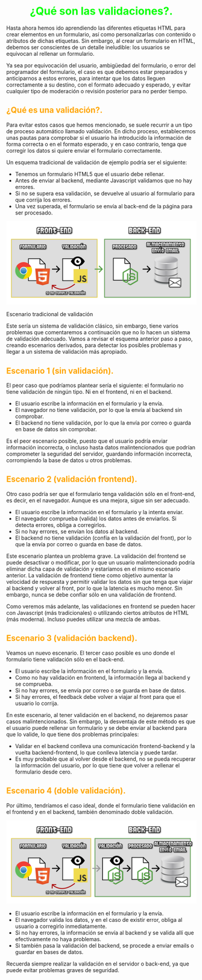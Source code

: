 # <span style="color:lime"><center>¿Qué son las validaciones?.<center></center></span>

Hasta ahora hemos ido aprendiendo las diferentes etiquetas HTML para crear elementos en un formulario, así como personalizarlas con contenido o atributos de dichas etiquetas. Sin embargo, al crear un formulario en HTML, debemos ser conscientes de un detalle ineludible: los usuarios se equivocan al rellenar un formulario.

Ya sea por equivocación del usuario, ambigüedad del formulario, o error del programador del formulario, el caso es que debemos estar preparados y anticiparnos a estos errores, para intentar que los datos lleguen correctamente a su destino, con el formato adecuado y esperado, y evitar cualquier tipo de moderación o revisión posterior para no perder tiempo.

## <span style="color:orange">¿Qué es una validación?.</span>
Para evitar estos casos que hemos mencionado, se suele recurrir a un tipo de proceso automático llamado validación. En dicho proceso, establecemos unas pautas para comprobar si el usuario ha introducido la información de forma correcta o en el formato esperado, y en caso contrario, tenga que corregir los datos si quiere enviar el formulario correctamente.

Un esquema tradicional de validación de ejemplo podría ser el siguiente:

   - Tenemos un formulario HTML5 que el usuario debe rellenar.
   - Antes de enviar al backend, mediante Javascript validamos que no hay errores.
   - Si no se supera esa validación, se devuelve al usuario al formulario para que corrija los errores.
   - Una vez superada, el formulario se envía al back-end de la página para ser procesado.

![alt text](./imagenes-las-validaciones/formulario-frontend-backend-tradicional.png)

Escenario tradicional de validación

Este sería un sistema de validación clásico, sin embargo, tiene varios problemas que comentaremos a continuación que no lo hacen un sistema de validación adecuado. Vamos a revisar el esquema anterior paso a paso, creando escenarios derivados, para detectar los posibles problemas y llegar a un sistema de validación más apropiado.

## <span style="color:orange">Escenario 1 (sin validación).</span>
El peor caso que podríamos plantear sería el siguiente: el formulario no tiene validación de ningún tipo. Ni en el frontend, ni en el backend.

   - El usuario escribe la información en el formulario y la envía.
   - El navegador no tiene validación, por lo que la envía al backend sin comprobar.
   - El backend no tiene validación, por lo que la envía por correo o guarda en base de datos sin comprobar.

Es el peor escenario posible, puesto que el usuario podría enviar información incorrecta, o incluso hasta datos malintencionados que podrían comprometer la seguridad del servidor, guardando información incorrecta, corrompiendo la base de datos u otros problemas.

## <span style="color:orange">Escenario 2 (validación frontend).</span>
Otro caso podría ser que el formulario tenga validación sólo en el front-end, es decir, en el navegador. Aunque es una mejora, sigue sin ser adecuado.

   - El usuario escribe la información en el formulario y la intenta enviar.
   - El navegador comprueba (valida) los datos antes de enviarlos. Si detecta errores, obliga a corregirlos.
   - Si no hay errores, se envían los datos al backend.
   - El backend no tiene validación (confía en la validación del front), por lo que la envía por correo o guarda en base de datos.

Este escenario plantea un problema grave. La validación del frontend se puede desactivar o modificar, por lo que un usuario malintencionado podría eliminar dicha capa de validación y estaríamos en el mismo escenario anterior. La validación de frontend tiene como objetivo aumentar la velocidad de respuesta y permitir validar los datos sin que tenga que viajar al backend y volver al front, por lo que la latencia es mucho menor. Sin embargo, nunca se debe confiar sólo en una validación de frontend.

Como veremos más adelante, las validaciones en frontend se pueden hacer con Javascript (más tradicionales) o utilizando ciertos atributos de HTML (más moderna). Incluso puedes utilizar una mezcla de ambas.

## <span style="color:orange">Escenario 3 (validación backend).</span>
Veamos un nuevo escenario. El tercer caso posible es uno donde el formulario tiene validación sólo en el back-end.

   - El usuario escribe la información en el formulario y la envía.
   - Como no hay validación en frontend, la información llega al backend y se comprueba.
   - Si no hay errores, se envía por correo o se guarda en base de datos.
   - Si hay errores, el feedback debe volver a viajar al front para que el usuario lo corrija.

En este escenario, al tener validación en el backend, no dejaremos pasar casos malintencionados. Sin embargo, la desventaja de este método es que el usuario puede rellenar un formulario y se debe enviar al backend para que lo valide, lo que tiene dos problemas principales:

   - Validar en el backend conlleva una comunicación frontend-backend y la vuelta backend-frontend, lo que conlleva latencia y puede tardar.
   - Es muy probable que al volver desde el backend, no se pueda recuperar la información del usuario, por lo que tiene que volver a rellenar el formulario desde cero.

## <span style="color:orange">Escenario 4 (doble validación).</span>
Por último, tendríamos el caso ideal, donde el formulario tiene validación en el frontend y en el backend, también denominado doble validación.

![alt text](./imagenes-las-validaciones/formulario-frontend-backend-html5.png)


   - El usuario escribe la información en el formulario y la envía.
   - El navegador valida los datos, y en el caso de existir error, obliga al usuario a corregirlo inmediatamente.
   - Si no hay errores, la información se envía al backend y se valida allí que efectivamente no haya problemas.
   - Si también pasa la validación del backend, se procede a enviar emails o guardar en bases de datos.

Recuerda siempre realizar la validación en el servidor o back-end, ya que puede evitar problemas graves de seguridad.